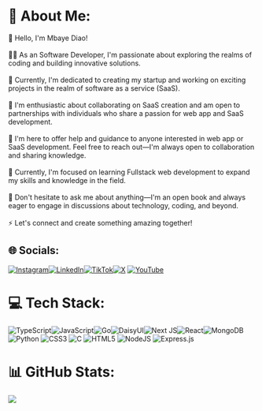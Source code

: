 # 💫 About Me:
👋 Hello, I'm Mbaye Diao!<br><br>👨‍💻 As an  Software Developer, I'm passionate about exploring the realms of coding and building innovative solutions.<br><br>🔭 Currently, I'm dedicated to creating my startup and working on exciting projects in the realm of software as a service (SaaS).<br><br>👯 I'm enthusiastic about collaborating on SaaS creation and am open to partnerships with individuals who share a passion for web app and SaaS development.<br><br>🤝 I'm here to offer help and guidance to anyone interested in web app or SaaS development. Feel free to reach out—I'm always open to collaboration and sharing knowledge.<br><br>🌱 Currently, I'm focused on learning Fullstack web development to expand my skills and knowledge in the field.<br><br>💬 Don't hesitate to ask me about anything—I'm an open book and always eager to engage in discussions about technology, coding, and beyond.<br><br>⚡ Let's connect and create something amazing together!
## 🌐 Socials:
[![Instagram](https://img.shields.io/badge/Instagram-%23E4405F.svg?logo=Instagram&logoColor=white)](https://instagram.com/diao__mb01)[![LinkedIn](https://img.shields.io/badge/LinkedIn-%230077B5.svg?logo=linkedin&logoColor=white)](https://linkedin.com/in/mbaye-diao)[![TikTok](https://img.shields.io/badge/TikTok-%23000000.svg?logo=TikTok&logoColor=white)](https://tiktok.com/@@mdiao_03)[![X](https://img.shields.io/badge/X-black.svg?logo=X&logoColor=white)](https://x.com/@MbayeDiao404) [![YouTube](https://img.shields.io/badge/YouTube-%23FF0000.svg?logo=YouTube&logoColor=white)](https://youtube.com/@@dakartsn1188) 
# 💻 Tech Stack:
![TypeScript](https://img.shields.io/badge/typescript-%23007ACC.svg?style=for-the-badge&logo=typescript&logoColor=white)![JavaScript](https://img.shields.io/badge/javascript-%23323330.svg?style=for-the-badge&logo=javascript&logoColor=%23F7DF1E)![Go](https://img.shields.io/badge/go-%2300ADD8.svg?style=for-the-badge&logo=go&logoColor=white)![DaisyUI](https://img.shields.io/badge/daisyui-5A0EF8?style=for-the-badge&logo=daisyui&logoColor=white)![Next JS](https://img.shields.io/badge/Next-black?style=for-the-badge&logo=next.js&logoColor=white)![React](https://img.shields.io/badge/react-%2320232a.svg?style=for-the-badge&logo=react&logoColor=%2361DAFB)![MongoDB](https://img.shields.io/badge/MongoDB-%234ea94b.svg?style=for-the-badge&logo=mongodb&logoColor=white)![Python](https://img.shields.io/badge/python-3670A0?style=for-the-badge&logo=python&logoColor=ffdd54) ![CSS3](https://img.shields.io/badge/css3-%231572B6.svg?style=for-the-badge&logo=css3&logoColor=white) ![C](https://img.shields.io/badge/c-%2300599C.svg?style=for-the-badge&logo=c&logoColor=white) ![HTML5](https://img.shields.io/badge/html5-%23E34F26.svg?style=for-the-badge&logo=html5&logoColor=white) ![NodeJS](https://img.shields.io/badge/node.js-6DA55F?style=for-the-badge&logo=node.js&logoColor=white) ![Express.js](https://img.shields.io/badge/express.js-%23404d59.svg?style=for-the-badge&logo=express&logoColor=%2361DAFB)
# 📊 GitHub Stats:
![](https://github-readme-stats.vercel.app/api/top-langs/?username=mbadiao&theme=dark&hide_border=false&include_all_commits=true&count_private=false&layout=compact)
